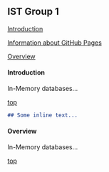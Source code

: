 ## IST Group 1

[Introduction](#introduction)

[Information about GitHub Pages](https://damapak.github.io/emergent_database_tech/github_pages_about)

[Overview](#overview)

#### Introduction
In-Memory databases...

[top](#ist-group-1)

```markdown
## Some inline text...
```

#### Overview
In-Memory databases...

[top](#ist-group-1)

